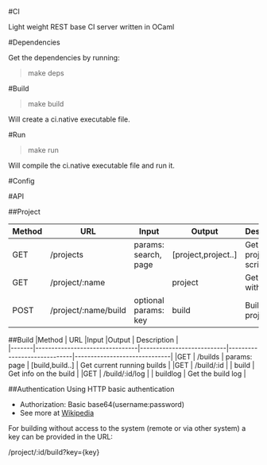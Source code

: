 #CI

Light weight REST base CI server written in OCaml

#Dependencies

Get the dependencies by running:

> make deps

#Build

> make build

Will create a ci.native executable file.

#Run

> make run

Will compile the ci.native executable file and run it.

#Config

#API

##Project

|Method | URL                            |Input                      |Output                       | Description                  |  
|-------|--------------------------------|---------------------------|-----------------------------|------------------------------|
|GET    | /projects                      | params: search, page      | \[project,project..\]       | Gets all projects no scripts |
|GET    | /project/:name                 |                           | project                     | Get project with name        | 
|POST   | /project/:name/build           | optional params: key      | build                       | Build the project            |

##Build
|Method | URL                            |Input                      |Output                       | Description                  |  
|-------|--------------------------------|---------------------------|-----------------------------|------------------------------|
|GET    | /builds                        | params: page              | \[build,build..\]           | Get current running builds   |
|GET    | /build/:id                     |                           | build                       | Get info on the build        |
|GET    | /build/:id/log                 |                           | buildlog                    | Get the build log            |

##Authentication
Using HTTP basic authentication

* Authorization: Basic base64(username:password)
* See more at [Wikipedia](http://en.wikipedia.org/wiki/Basic_access_authentication#Client_side)

For building without access to the system (remote or via other system) a key can
be provided in the URL:

/project/:id/build?key={key}
